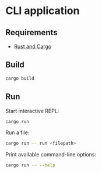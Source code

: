 # CLI application

## Requirements

* [Rust and Cargo](https://www.rust-lang.org/tools/install)

## Build

```sh
cargo build
```

## Run

Start interactive REPL:

```sh
cargo run
```

Run a file:

```sh
cargo run -- run <filepath>
```

Print available command-line options:

```sh
cargo run -- --help
```
